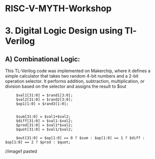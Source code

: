 # RISC-V-MYTH-Workshop
# 3. Digital Logic Design using Tl-Verilog
## A) Combinational Logic:
This TL-Verilog code was implemented on Makerchip, where it defines a simple calculator that takes two random 4-bit numbers and a 2-bit operation selector. It performs addition, subtraction, multiplication, or division based on the selector and assigns the result to $out

         $val1[31:0] = $rand1[3:0];
         $val2[31:0] = $rand2[3:0];
         $op1[1:0] = $rand3[1:0];
         
         
         $sum[31:0] = $val1+$val2;
         $diff[31:0] = $val1-$val2;
         $prod[31:0] = $val1*$val2;
         $quot[31:0] = $val1/$val2;
         
         $out[31:0] = $op[1:0] == 0 ? $sum : $op[1:0] == 1 ? $diff : $op[1:0] == 2 ? $prod : $quot;


//image1 pasted
